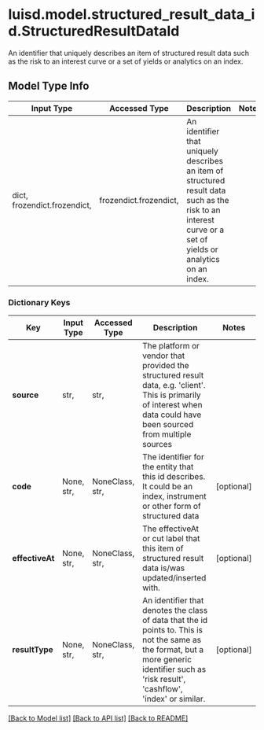 # luisd.model.structured_result_data_id.StructuredResultDataId

An identifier that uniquely describes an item of structured result data such as the risk to an interest curve or a set of yields or analytics on an index.

## Model Type Info
Input Type | Accessed Type | Description | Notes
------------ | ------------- | ------------- | -------------
dict, frozendict.frozendict,  | frozendict.frozendict,  | An identifier that uniquely describes an item of structured result data such as the risk to an interest curve or a set of yields or analytics on an index. | 

### Dictionary Keys
Key | Input Type | Accessed Type | Description | Notes
------------ | ------------- | ------------- | ------------- | -------------
**source** | str,  | str,  | The platform or vendor that provided the structured result data, e.g. &#x27;client&#x27;. This is primarily of interest when data could have been sourced from multiple sources | 
**code** | None, str,  | NoneClass, str,  | The identifier for the entity that this id describes. It could be an index, instrument or other form of structured data | [optional] 
**effectiveAt** | None, str,  | NoneClass, str,  | The effectiveAt or cut label that this item of structured result data is/was updated/inserted with. | [optional] 
**resultType** | None, str,  | NoneClass, str,  | An identifier that denotes the class of data that the id points to. This is not the same as the format, but a more generic identifier such as &#x27;risk result&#x27;, &#x27;cashflow&#x27;, &#x27;index&#x27; or similar. | [optional] 

[[Back to Model list]](../../README.md#documentation-for-models) [[Back to API list]](../../README.md#documentation-for-api-endpoints) [[Back to README]](../../README.md)

